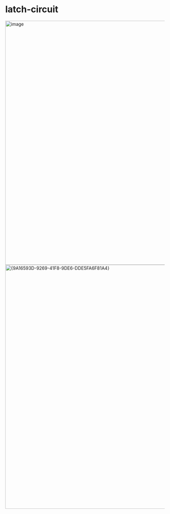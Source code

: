 # latch-circuit


<img width="1366" height="768" alt="image" src="https://github.com/user-attachments/assets/6bc5f072-9b9d-4b29-b9ba-524bcaa11499" />


<img width="1366" height="768" alt="{9A16593D-9269-41F8-9DE6-DDE5FA6F81A4}" src="https://github.com/user-attachments/assets/cc6bf085-d73c-4f52-bb6f-ed386aafefdb" />
